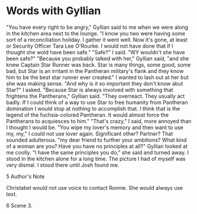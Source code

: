 # Words with Gyllian #

"You have every right to be angry," Gyllian said to me when we were along
in the kitchen area next to the lounge. "I know you two were having some
sort of a reconciliation holiday. I gather it went well. Now it's gone, at
least or Security Officer Tara Lee O'Rourke. I would not have done that if
I thought she wold have been safe."
"Safe?" I said. "WY wouldn't she have been safe?"
"Because you probably talked with her," Gyllian said, "and she knew Captain
Star Runner was back. Star is many things, some good, some bad, but Star is
an irritant in the Pantheran military's flank and they know him to be the
best star runner ever created."
I wanted to lash out at her but she was making sense.
"And why is it so important they don't know abut Star?" I asked.
"Because Star is always involved with something that frightens the
Pantherans," Gyllian said. "They overreact. They usually act badly. If I
could think of a way to use Star to free humanity from Pantheran domination
I would stop at nothing to accomplish that. I think that is the legend of
the fuchsia-colored Pantheran. It would almost force the Pantherans to
acquiesces to him."
"That's crazy," I said, more annoyed than I thought I would be. "You wipe
my lover's memory and then want to use my, my," I could not use lover
again. Significant other? Partner? That sounded adulterous. "my dear friend
to further your ambitions? What kind of a woman are you? Have you have no
principles at all?"
Gyllian looked at me coolly. "I have the same principles you do," she said
and turned away.
I stood in the kitchen alone for a long time. The picture I had of myself
was very dismal. I stood there until Josh found me.

5 Author's Note

Christabel would not use voice to contact Ronnie. She would always use
text.

6 Scene 3. 
